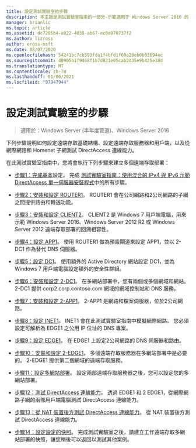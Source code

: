 ```yaml
---
title: 設定測試實驗室的步驟
description: 本主題是測試實驗室指南的一部分-示範適用于 Windows Server 2016 的 DirectAccess 多網站部署
manager: brianlic
ms.topic: article
ms.assetid: dc7205b4-a822-4038-ab67-ec0a870737f2
ms.author: lizross
author: eross-msft
ms.date: 08/07/2020
ms.openlocfilehash: 54241bc7cb593fda1f4bfd1f60a20eb0b03694ec
ms.sourcegitcommit: 40905b1f9d68f1b7d821e05cab2d35e9b425e38d
ms.translationtype: MT
ms.contentlocale: zh-TW
ms.lasthandoff: 01/06/2021
ms.locfileid: "97947944"
---
```

# <a name="steps-for-configuring-the-test-lab"></a>設定測試實驗室的步驟

>適用於：Windows Server (半年度管道)、Windows Server 2016

下列步驟說明如何設定遠端存取基礎結構、設定遠端存取服務器和用戶端，以及從網際網路和 Homenet 子網測試 DirectAccess 連線能力。

在此測試實驗室指南中，您將會執行下列步驟來建立多個遠端存取部署：

-   [步驟1：完成基本](assetId:///9eb4a9ba-9118-4ea3-8963-e643ec81c3ed)設定。 完成 [測試實驗室指南：使用混合的 IPv4 與 IPv6 示範 DirectAccess 單一伺服器安裝程式](https://go.microsoft.com/fwlink/p/?LinkId=237004)中的所有步驟。

-   [步驟2：安裝和設定 ROUTER1](assetId:///e4b1a298-d5b0-410e-970b-c5358a9378f9)。 ROUTER1 會在公司網路和2公司網路的子網之間提供路由和轉送功能。

-   [步驟3：安裝和設定 CLIENT2](assetId:///6cbee1b5-f6f6-443f-8fa9-31cc5c05a0ee)。 CLIENT2 是 Windows 7 用戶端電腦，用來示範 Windows Server 2016、Windows Server 2012 R2 或 Windows Server 2012 遠端存取部署的回溯相容性。

-   [步驟4：設定 APP1](assetId:///a0ee655e-c01e-4bf3-a7b3-064e9614f810)。 使用 ROUTER1 做為預設閘道來設定 APP1，並以 2-DC1 作為替代 DNS 伺服器。

-   [步驟5：設定 DC1](assetId:///205ca795-93ce-4e53-aa6b-b44c87f0e14a)。 使用額外的 Active Directory 網站設定 DC1，並為 Windows 7 用戶端電腦設定額外的安全性群組。

-   [步驟6：安裝和設定 2-DC1](assetId:///16752f61-edbf-4ff4-9d7a-e2077b66a127)。 在多網站部署中，您有兩個或多個網域和網站。 2-DC1 提供 corp2.corp.contoso.com 網域的網域控制站和 DNS 服務。

-   [步驟7：安裝和設定 2-APP1](assetId:///7d04b54e-590a-4d33-9766-415789859f29)。 2-APP1 是網路和檔案伺服器，位於2公司網路。

-   [步驟8：設定 INET1](assetId:///8ecc0b63-8626-4939-8d26-3d51d051d231)。 INET1 會在此測試實驗室指南中模擬網際網路。 您必須設定可解析為 EDGE1 之公用 IP 位址的 DNS 專案。

-   [步驟9：設定 EDGE1](assetId:///562744dc-30f6-42fa-bd5f-60a013b2179e)。 在 EDGE1 上設定2公司網路的 DNS 伺服器和路由。

-   [步驟10：安裝和設定 2-EDGE1](assetId:///1938c4f3-ca96-475d-9f2e-6bea3b7a4130)。 多個遠端存取服務器在多網站部署中是必要的。 2-EDGE1 提供第二個網域的遠端存取服務。

-   [步驟11：設定多網站部署](assetId:///537e4b68-043f-49c9-94d8-15ce8c4b18e2)。 設定兩部遠端存取服務器之後，您可以設定您的多網站部署。

-   [步驟12：測試 DirectAccess 連線能力](assetId:///aa293b5d-4b6f-4004-95f3-0ab54804b15c)。 透過 EDGE1 和 2 EDGE1，從網際網路子網的兩部用戶端電腦測試 DirectAccess 連線能力。

-   [步驟13：從 NAT 裝置後方測試 DirectAccess 連線能力](assetId:///41f8195b-00a1-4991-9db8-3703514dbe0c)。 從 NAT 裝置後方測試 DirectAccess 連線能力。

-   [步驟14：設定設定的快照](assetId:///7b56d5c9-c334-463e-9e29-d652ca110d84)。 完成測試實驗室之後，請建立工作遠端存取多網站部署的快照，讓您稍後可以返回以測試其他案例。



